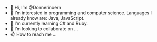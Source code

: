 - 👋 Hi, I’m @Donnerinoern
- 👀 I’m interested in programming and computer science. Languages I already know are: Java, JavaScript.
- 🌱 I’m currently learning C# and Ruby.
- 💞️ I’m looking to collaborate on ...
- 📫 How to reach me ...

<!---
Donnerinoern/Donnerinoern is a ✨ special ✨ repository because its `README.md` (this file) appears on your GitHub profile.
You can click the Preview link to take a look at your changes.
--->
